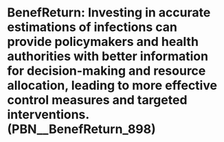 # BenefReturn: __Investing in accurate estimations of infections can provide policymakers and health authorities with better information for decision-making and resource allocation, leading to more effective control measures and targeted interventions.__ (PBN__BenefReturn_898)

